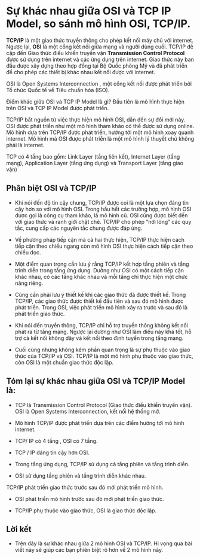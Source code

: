  # Sự khác nhau giữa OSI và TCP IP Model, so sánh mô hình OSI, TCP/IP.
 **TCP/IP** là một giao thức truyền thông cho phép kết nối máy chủ với internet. Ngược lại, **OSI** là một cổng kết nối giữa mạng và người dùng cuối. TCP/IP đề cập đến Giao thức điều khiển truyền vận **Transmission Control Protocol** được sử dụng trên internet và các ứng dụng trên internet. Giao thức này ban đầu được xây dựng theo hợp đồng tại Bộ Quốc phòng Mỹ và đã phát triển để cho phép các thiết bị khác nhau kết nối được với internet.

OSI là Open Systems Interconnection , một cổng kết nối được phát triển bởi Tổ chức Quốc tế về Tiêu chuẩn hóa (ISO).

Điểm khác giữa OSI và TCP IP Model là gì? Đầu tiên là mô hình thực hiện trên OSI và TCP IP Model được phát triển.

TCP/IP bắt nguồn từ việc thực hiện mô hình OSI, dẫn đến sự đổi mới này. OSI được phát triển như một mô hình tham khảo có thể được sử dụng online. Mô hình dựa trên TCP/IP được phát triển, hướng tới một mô hình xoay quanh internet. Mô hình mà OSI được phát triển là một mô hình lý thuyết chứ không phải là internet.

TCP có 4 tầng bao gồm: Link Layer (tầng liên kết), Internet Layer (tầng mạng), Application Layer (tầng ứng dụng) và Transport Layer (tầng giao vận)

## Phân biệt OSI và  TCP/IP
- Khi nói đến độ tin cậy chung, TCP/IP được coi là một lựa chọn đáng tin cậy hơn so với mô hình OSI. Trong hầu hết các trường hợp, mô hình OSI được gọi là công cụ tham khảo, là mô hình cũ. OSI cũng được biết đến với giao thức và ranh giới chặt chẽ. TCP/IP cho phép “nới lỏng” các quy tắc, cung cấp các nguyên tắc chung được đáp ứng.

- Về phương pháp tiếp cận mà cả hai thực hiện, TCP/IP thực hiện cách tiếp cận theo chiều ngang còn mô hình OSI thực hiện cách tiếp cận theo chiều dọc.

- Một điểm quan trọng cần lưu ý rằng TCP/IP kết hợp tầng phiên và tầng trình diễn trong tầng ứng dụng. Dường như OSI có một cách tiếp cận khác nhau, có các tầng khác nhau và mỗi tầng chỉ thực hiện một chức năng riêng.

- Cũng cần phải lưu ý thiết kế khi các giao thức đã được thiết kế. Trong TCP/IP, các giao thức được thiết kế đầu tiên và sau đó mô hình được phát triển. Trong OSI, việc phát triển mô hình xảy ra trước và sau đó là phát triển giao thức.

- Khi nói đến truyền thông, TCP/IP chỉ hỗ trợ truyền thông không kết nối phát ra từ tầng mạng. Ngược lại dường như OSI làm điều này khá tốt, hỗ trợ cả kết nối không dây và kết nối theo định tuyến trong tầng mạng.

- Cuối cùng nhưng không kém phần quan trọng là sự phụ thuộc vào giao thức của TCP/IP và OSI. TCP/IP là một mô hình phụ thuộc vào giao thức, còn OSI là một chuẩn giao thức độc lập.

## Tóm lại sự khác nhau giữa OSI và TCP/IP Model là:

- TCP là Transmission Control Protocol (Giao thức điều khiển truyền vận).
OSI là Open Systems Interconnection, kết nối hệ thống mở.

- Mô hình TCP/IP được phát triển dựa trên các điểm hướng tới mô hình internet.

- TCP/ IP có 4 tầng , OSI có 7 tầng.

- TCP / IP đáng tin cậy hơn OSI.

- Trong tầng ứng dụng, TCP/IP sử dụng cả tầng phiên và tầng trình diễn.

- OSI sử dụng tầng phiên và tầng trình diễn khác nhau.

TCP/IP phát triển giao thức trước sau đó mới phát triển mô hình.

- OSI phát triển mô hình trước sau đó mới phát triển giao thức.

- TCP/IP phụ thuộc vào giao thức, OSI là giao thức độc lập.

## Lời kết
- Trên đây là sự khác nhau giữa 2 mô hình OSI và TCP/IP. Hi vọng qua bài viết này sẽ giúp các bạn phiên biệt rõ hơn về 2 mô hình này.
